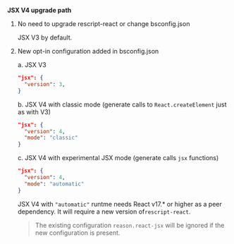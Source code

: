 **JSX V4 upgrade path**

1. No need to upgrade rescript-react or change bsconfig.json

   JSX V3 by default.

2. New opt-in configuration added in bsconfig.json

   a. JSX V3

   ```json
   "jsx": {
     "version": 3,
   }
   ```

   b. JSX V4 with classic mode (generate calls to `React.createElement` just as with V3)

   ```json
   "jsx": {
     "version": 4,
     "mode": "classic"
   }
   ```

   c. JSX V4 with experimental JSX mode (generate calls `jsx` functions)

   ```json
   "jsx": {
     "version": 4,
     "mode": "automatic"
   }
   ```

   JSX V4 with `"automatic"` runtme needs React v17.\* or higher as a peer dependency. It will require a new version of`rescript-react`.

   > The existing configuration `reason.react-jsx` will be ignored if the new configuration is present.

